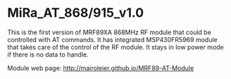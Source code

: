 # MiRa_AT_868/915_v1.0

This is  the first version of MRF89XA 868MHz RF module that could be controlled with AT commands. 
It has integrated MSP430FR5969 module that takes care of the control of the RF module. It stays in low power mode if there is
no data to handle.

Module web page: http://mairoleier.github.io/MRF89-AT-Module
